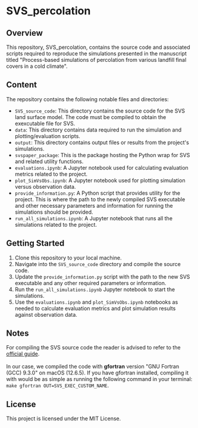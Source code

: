 # SVS_percolation

## Overview
This repository, SVS_percolation, contains the source code and associated scripts required to reproduce the simulations presented in the manuscript titled "Process-based simulations of percolation from various landfill final covers in a cold climate".

## Content
The repository contains the following notable files and directories:

- `SVS_source_code`: This directory contains the source code for the SVS land surface model. The code must be compiled to obtain the exexcutable file for SVS.
- `data`: This directory contains data required to run the simulation and plotting/evaluation scripts.
- `output`: This directory contains output files or results from the project's simulations.
- `svspaper_package`: This is the package hosting the Python wrap for SVS and related utility functions.
- `evaluations.ipynb`: A Jupyter notebook used for calculating evaluation metrics related to the project.
- `plot_SimVsObs.ipynb`: A Jupyter notebook used for plotting simulation versus observation data.
- `provide_information.py`: A Python script that provides utility for the project. This is where the path to the newly compiled SVS executable and other necessary parameters and information for running the simulations should be provided.
- `run_all_simulations.ipynb`: A Jupyter notebook that runs all the simulations related to the project.

## Getting Started
1. Clone this repository to your local machine.
2. Navigate into the `SVS_source_code` directory and compile the source code.
3. Update the `provide_information.py` script with the path to the new SVS executable and any other required parameters or information.
4. Run the `run_all_simulations.ipynb` Jupyter notebook to start the simulations.
5. Use the `evaluations.ipynb` and `plot_SimVsObs.ipynb` notebooks as needed to calculate evaluation metrics and plot simulation results against observation data.

## Notes
For compiling the SVS source code the reader is advised to refer to the [official guide](https://wiki.usask.ca/pages/viewpage.action?pageId=1885438549). <br><br>
In our case, we compiled the code with **gfortran** version "GNU Fortran (GCC) 9.3.0" on macOS (12.6.5). If you have gfortran installed, compiling it with would be as simple as running the following command in your terminal: `make gfortran OUT=SVS_EXEC_CUSTOM_NAME`. 

## License
This project is licensed under the MIT License.

 
